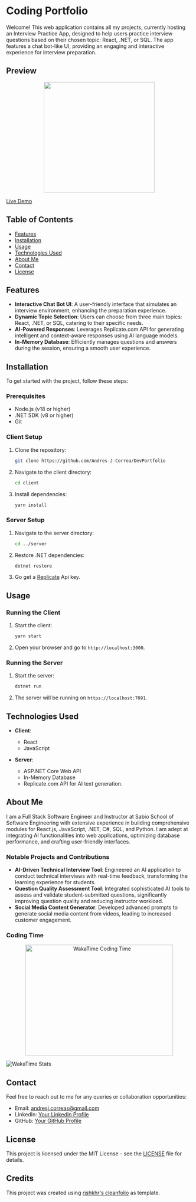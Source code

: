 # Coding Portfolio

Welcome! This web application contains all my projects, currently hosting an Interview Practice App, designed to help users practice interview questions based on their chosen topic: React, .NET, or SQL. The app features a chat bot-like UI, providing an engaging and interactive experience for interview preparation.

## Preview

<a href="https://github.com/Andres-J-Correa/DevPortfolio"><p align="center">
<img height="300" src="https://media.giphy.com/media/v1.Y2lkPTc5MGI3NjExa3RvMmJ4czVna2hzbjRkMDdhbXlkdTFpOXFvdzFmMTFxaXBzbXY2ZiZlcD12MV9pbnRlcm5hbF9naWZfYnlfaWQmY3Q9Zw/cQPHTkhRtcmFswwly0/giphy.gif">

</p></a>

[Live Demo](https://andres-j-correa.github.io/DevPortfolio)

## Table of Contents

- [Features](#features)
- [Installation](#installation)
- [Usage](#usage)
- [Technologies Used](#technologies-used)
- [About Me](#about-me)
- [Contact](#contact)
- [License](#license)

## Features

- **Interactive Chat Bot UI**: A user-friendly interface that simulates an interview environment, enhancing the preparation experience.
- **Dynamic Topic Selection**: Users can choose from three main topics: React, .NET, or SQL, catering to their specific needs.
- **AI-Powered Responses**: Leverages Replicate.com API for generating intelligent and context-aware responses using AI language models.
- **In-Memory Database**: Efficiently manages questions and answers during the session, ensuring a smooth user experience.

## Installation

To get started with the project, follow these steps:

### Prerequisites

- Node.js (v18 or higher)
- .NET SDK (v8 or higher)
- Git

### Client Setup

1. Clone the repository:
   ```sh
   git clone https://github.com/Andres-J-Correa/DevPortfolio
   ```
2. Navigate to the client directory:
   ```sh
   cd client
   ```
3. Install dependencies:
   ```sh
   yarn install
   ```

### Server Setup

1. Navigate to the server directory:
   ```sh
   cd ../server
   ```
2. Restore .NET dependencies:
   ```sh
   dotnet restore
   ```
3. Go get a [Replicate](https://replicate.com/) Api key.

## Usage

### Running the Client

1. Start the client:
   ```sh
   yarn start
   ```
2. Open your browser and go to `http://localhost:3000`.

### Running the Server

1. Start the server:
   ```sh
   dotnet run
   ```
2. The server will be running on `https://localhost:7091`.

## Technologies Used

- **Client**:

  - React
  - JavaScript

- **Server**:
  - ASP.NET Core Web API
  - In-Memory Database
  - Replicate.com API for AI text generation.

## About Me

I am a Full Stack Software Engineer and Instructor at Sabio School of Software Engineering with extensive experience in building comprehensive modules for React.js, JavaScript, .NET, C#, SQL, and Python. I am adept at integrating AI functionalities into web applications, optimizing database performance, and crafting user-friendly interfaces.

### Notable Projects and Contributions

- **AI-Driven Technical Interview Tool**: Engineered an AI application to conduct technical interviews with real-time feedback, transforming the learning experience for students.
- **Question Quality Assessment Tool**: Integrated sophisticated AI tools to assess and validate student-submitted questions, significantly improving question quality and reducing instructor workload.
- **Social Media Content Generator**: Developed advanced prompts to generate social media content from videos, leading to increased customer engagement.

### Coding Time

<div align="center">
   <a href="https://wakatime.com/@Andres_Correa">
     <img src="https://wakatime.com/share/@Andres_Correa/ec267326-5a9a-4520-820e-61328902ea63.svg" width="400" height="300" alt="WakaTime Coding Time">
   </a>
</div>

![WakaTime Stats](https://wakatime.com/share/@Andres_Correa/df175bdb-d67e-4a73-b859-cd60e8ffe030.svg)

## Contact

Feel free to reach out to me for any queries or collaboration opportunities:

- Email: andresj.correas@gmail.com
- LinkedIn: [Your LinkedIn Profile](https://www.linkedin.com/in/andres-correa-7aa819244/)
- GitHub: [Your GitHub Profile](https://github.com/Andres-J-Correa)

## License

This project is licensed under the MIT License - see the [LICENSE](LICENSE) file for details.

## Credits

This project was created using [rjshkhr's cleanfolio](https://github.com/rjshkhr/cleanfolio) as template.
